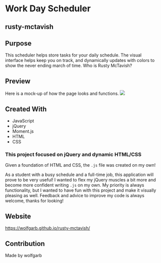 # Work Day Scheduler

## rusty-mctavish

## Purpose
This scheduler helps store tasks for your daily schedule. The visual interface helps keep you on track, and dynamically updates with colors to show the never ending march of time. Who is Rusty McTavish? 

## Preview
Here is a mock-up of how the page looks and functions.
<img src="assets\work-sched.gif"></img>

## Created With
* JavaScript
* jQuery
* Moment.js
* HTML
* CSS

### This project focused on jQuery and dynamic HTML/CSS 
Given a foundation of HTML and CSS, the ```.js``` file was created on my own!

As a student with a busy schedule and a full-time job, this application will prove to be very useful! I wanted to flex my jQuery muscles a bit more and become more confident writing ```.js``` on my own. My priority is always functionality, but I wanted to have fun with this project and make it visually pleasing as well. Feedback and advice to improve my code is always welcome, thanks for looking!

## Website
https://wolfgarb.github.io/rusty-mctavish/

## Contribution
Made by wolfgarb
